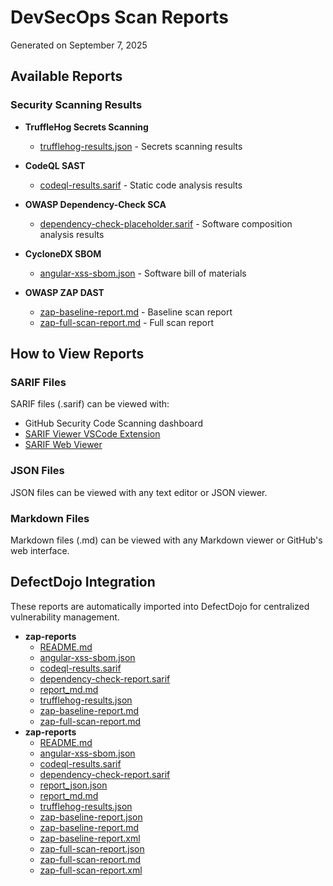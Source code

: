 # DevSecOps Scan Reports

Generated on September 7, 2025

## Available Reports

### Security Scanning Results

- **TruffleHog Secrets Scanning**
  - [trufflehog-results.json](./trufflehog-results.json) - Secrets scanning results

- **CodeQL SAST**
  - [codeql-results.sarif](./codeql-results.sarif) - Static code analysis results

- **OWASP Dependency-Check SCA**
  - [dependency-check-placeholder.sarif](./dependency-check-placeholder.sarif) - Software composition analysis results

- **CycloneDX SBOM**
  - [angular-xss-sbom.json](./angular-xss-sbom.json) - Software bill of materials

- **OWASP ZAP DAST**
  - [zap-baseline-report.md](./zap-baseline-report.md) - Baseline scan report
  - [zap-full-scan-report.md](./zap-full-scan-report.md) - Full scan report

## How to View Reports

### SARIF Files
SARIF files (.sarif) can be viewed with:
- GitHub Security Code Scanning dashboard
- [SARIF Viewer VSCode Extension](https://marketplace.visualstudio.com/items?itemName=MS-SarifVSCode.sarif-viewer)
- [SARIF Web Viewer](https://microsoft.github.io/sarif-web-component/)

### JSON Files
JSON files can be viewed with any text editor or JSON viewer.

### Markdown Files
Markdown files (.md) can be viewed with any Markdown viewer or GitHub's web interface.

## DefectDojo Integration
These reports are automatically imported into DefectDojo for centralized vulnerability management.
- **zap-reports**
  - [README.md](./README.md)
  - [angular-xss-sbom.json](./angular-xss-sbom.json)
  - [codeql-results.sarif](./codeql-results.sarif)
  - [dependency-check-report.sarif](./dependency-check-report.sarif)
  - [report_md.md](./report_md.md)
  - [trufflehog-results.json](./trufflehog-results.json)
  - [zap-baseline-report.md](./zap-baseline-report.md)
  - [zap-full-scan-report.md](./zap-full-scan-report.md)
- **zap-reports**
  - [README.md](./README.md)
  - [angular-xss-sbom.json](./angular-xss-sbom.json)
  - [codeql-results.sarif](./codeql-results.sarif)
  - [dependency-check-report.sarif](./dependency-check-report.sarif)
  - [report_json.json](./report_json.json)
  - [report_md.md](./report_md.md)
  - [trufflehog-results.json](./trufflehog-results.json)
  - [zap-baseline-report.json](./zap-baseline-report.json)
  - [zap-baseline-report.md](./zap-baseline-report.md)
  - [zap-baseline-report.xml](./zap-baseline-report.xml)
  - [zap-full-scan-report.json](./zap-full-scan-report.json)
  - [zap-full-scan-report.md](./zap-full-scan-report.md)
  - [zap-full-scan-report.xml](./zap-full-scan-report.xml)
